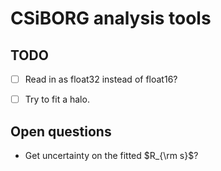# CSiBORG analysis tools

## TODO
- [ ] Read in as float32 instead of float16?
- [ ] Try to fit a halo.


## Open questions
- Get uncertainty on the fitted $R_{\rm s}$?